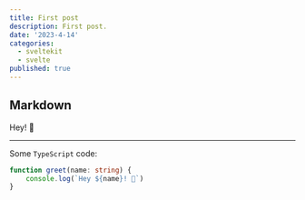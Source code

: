 ```yaml
---
title: First post
description: First post.
date: '2023-4-14'
categories:
  - sveltekit
  - svelte
published: true
---
```


## Markdown

Hey! 👋

---

Some `TypeScript` code:
```ts
function greet(name: string) {
	console.log(`Hey ${name}! 👋`)
}
```
